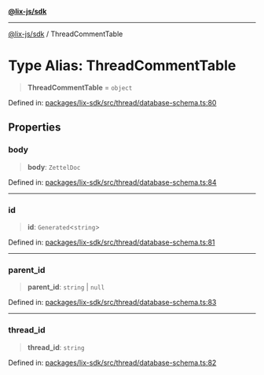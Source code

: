 [**@lix-js/sdk**](../README.md)

***

[@lix-js/sdk](../README.md) / ThreadCommentTable

# Type Alias: ThreadCommentTable

> **ThreadCommentTable** = `object`

Defined in: [packages/lix-sdk/src/thread/database-schema.ts:80](https://github.com/opral/monorepo/blob/319d0a05c320245f48086433fd248754def09ccc/packages/lix-sdk/src/thread/database-schema.ts#L80)

## Properties

### body

> **body**: `ZettelDoc`

Defined in: [packages/lix-sdk/src/thread/database-schema.ts:84](https://github.com/opral/monorepo/blob/319d0a05c320245f48086433fd248754def09ccc/packages/lix-sdk/src/thread/database-schema.ts#L84)

***

### id

> **id**: `Generated`\<`string`\>

Defined in: [packages/lix-sdk/src/thread/database-schema.ts:81](https://github.com/opral/monorepo/blob/319d0a05c320245f48086433fd248754def09ccc/packages/lix-sdk/src/thread/database-schema.ts#L81)

***

### parent\_id

> **parent\_id**: `string` \| `null`

Defined in: [packages/lix-sdk/src/thread/database-schema.ts:83](https://github.com/opral/monorepo/blob/319d0a05c320245f48086433fd248754def09ccc/packages/lix-sdk/src/thread/database-schema.ts#L83)

***

### thread\_id

> **thread\_id**: `string`

Defined in: [packages/lix-sdk/src/thread/database-schema.ts:82](https://github.com/opral/monorepo/blob/319d0a05c320245f48086433fd248754def09ccc/packages/lix-sdk/src/thread/database-schema.ts#L82)
